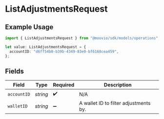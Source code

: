 # ListAdjustmentsRequest

## Example Usage

```typescript
import { ListAdjustmentsRequest } from "@moovio/sdk/models/operations";

let value: ListAdjustmentsRequest = {
  accountID: "d6ff54b0-b39b-4349-83e0-bf6168cea459",
};
```

## Fields

| Field                                 | Type                                  | Required                              | Description                           |
| ------------------------------------- | ------------------------------------- | ------------------------------------- | ------------------------------------- |
| `accountID`                           | *string*                              | :heavy_check_mark:                    | N/A                                   |
| `walletID`                            | *string*                              | :heavy_minus_sign:                    | A wallet ID to filter adjustments by. |